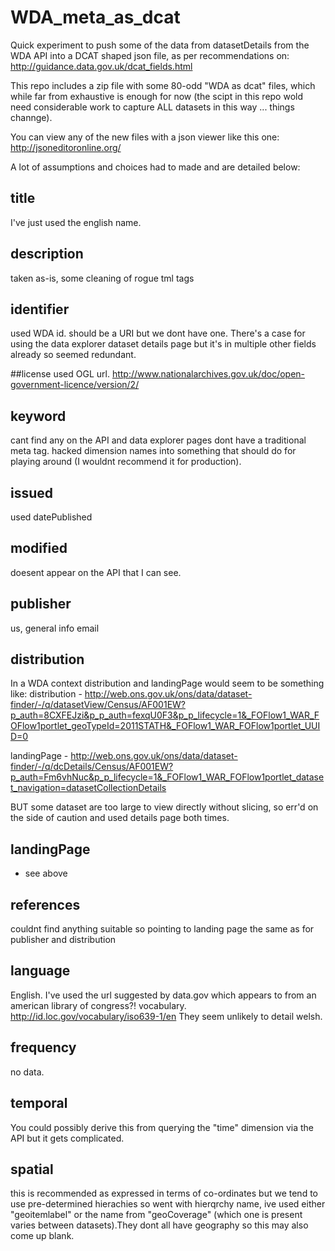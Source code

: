 # WDA_meta_as_dcat

Quick experiment to push some of the data from datasetDetails from the WDA API into a DCAT shaped json file, as per recommendations on:
http://guidance.data.gov.uk/dcat_fields.html

This repo includes a zip file with some 80-odd "WDA as dcat" files, which while far from exhaustive is enough for now (the scipt in this repo wold need considerable work to capture ALL datasets in this way ... things channge). 

You can view any of the new files with a json viewer like this one:
http://jsoneditoronline.org/

A lot of assumptions and choices had to made and are detailed below:


## title
I've just used the english name.

## description
taken as-is, some cleaning of rogue tml tags

## identifier
used WDA id. should be a URI but we dont have one. There's a case for using the data explorer dataset details page but
it's in multiple other fields already so seemed redundant.

##license
used OGL url. http://www.nationalarchives.gov.uk/doc/open-government-licence/version/2/

## keyword
cant find any on the API and data explorer pages dont have a traditional meta tag.
hacked dimension names into something that should do for playing around (I wouldnt recommend it for production).

## issued
used datePublished

## modified
doesent appear on the API that I can see.

## publisher 
us, general info email

## distribution
In a WDA context distribution and landingPage would seem to be something like:
distribution - http://web.ons.gov.uk/ons/data/dataset-finder/-/q/datasetView/Census/AF001EW?p_auth=8CXFEJzi&p_p_auth=fexqU0F3&p_p_lifecycle=1&_FOFlow1_WAR_FOFlow1portlet_geoTypeId=2011STATH&_FOFlow1_WAR_FOFlow1portlet_UUID=0

landingPage - http://web.ons.gov.uk/ons/data/dataset-finder/-/q/dcDetails/Census/AF001EW?p_auth=Fm6vhNuc&p_p_lifecycle=1&_FOFlow1_WAR_FOFlow1portlet_dataset_navigation=datasetCollectionDetails

BUT some dataset are too large to view directly without slicing, so err'd on the side of caution and used details page both times.

## landingPage
* see above

## references
couldnt find anything suitable so pointing to landing page the same as for publisher and distribution

## language
English. I've used the url suggested by data.gov which appears to from an american library of congress?! vocabulary. 
http://id.loc.gov/vocabulary/iso639-1/en
They seem unlikely to detail welsh.

## frequency
no data.


## temporal
You could possibly derive this from querying the "time" dimension via the API but it gets complicated.

## spatial
this is recommended as expressed in terms of co-ordinates but we tend to use pre-determined hierachies
so went with hierqrchy name, ive used either "geoitemlabel" or the name from "geoCoverage" (which one is present varies between datasets).They dont all have geography so this may also come up blank.


